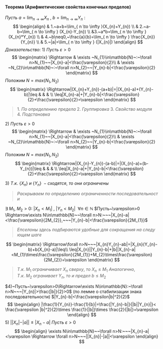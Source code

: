 #### Теорема (Арифметические свойства конечных пределов)
$Пусть~a=\lim_{ n \to \infty }X_{n}~,~b=\lim_{ n \to \infty }Y_{n}~:$
$$
\begin{align}
 & 1.~a+b=\lim_{ n \to \infty }(X_{n}+Y_{n}) 
\\
 & 2.~a-b=\lim_{ n \to \infty } (X_{n}-Y_{n}) \\
&3.~a*b=\lim_{ n \to \infty } (X_{n}*Y_{n}) \\
 & 4.~b\neq0,~\frac{a}{b}=\lim_{ n \to \infty } \frac{X_{n}}{Y_{n}} \\
 & 5.~|a|=\lim_{ n \to \infty } (|X_{n}|)
\end{align}
$$
$Доказательство:$
$1)~Пусть~\varepsilon>0$ 
$$
\begin{matrix}
\Rightarrow & \exists ~N_{1}\in\mathbb{N}~:~\forall n>N_{1}~~|X_{n}-a|<\frac{\varepsilon}{2}\\
 & \exists ~N_{2}\in\mathbb{N}~:~\forall n>N_{2}~~|Y_{n}-b|<\frac{\varepsilon}{2}
\end{matrix}
$$
$Положим~N=max(N_{1},N_{2})$
$$
\begin{matrix}
\Rightarrow|(X_{n}+Y_{n})-(a+b)|=|(X_{n}-a)+(Y_{n}-b)|\leq &  &  & \\ \leq|X_{n}-a|+|Y_{n}-b|<\frac{\varepsilon}{2}+\frac{\varepsilon}{2}=\varepsilon
\end{matrix}
$$
>$1.~По~определению~предела$
>$2.~Группировка$
>$3.~Свойство~модуля$
>$4.~Подстановка$

$2)~Пусть~\varepsilon>0$
$$
\begin{matrix}
\Rightarrow & \exists ~N_{1}\in\mathbb{N}~:~\forall n>N_{1}~~|X_{n}-a|<\frac{\varepsilon}{2}\\
 & \exists ~N_{2}\in\mathbb{N}~:~\forall n>N_{2}~~|Y_{n}-b|<\frac{\varepsilon}{2}
\end{matrix}
$$
$Положим~N=max(N_{1},N_{2})$
$$
\begin{matrix}
\Rightarrow|(X_{n}-Y_{n})-(a-b)|=|(X_{n}-a)+(b-Y_{n})|\leq &  &  & \\ \leq|X_{n}-a|+|Y_{n}-b|<\frac{\varepsilon}{2}+\frac{\varepsilon}{2}=\varepsilon
\end{matrix}
$$

 $3)~Т.к.~\{X_{n}\}~и~\{Y_{n}\}~-сходятся,~то~они~ограничены$
>$Раскрываем~по~определению~ограниченности~последовательности$

$\exists~M_{1},~M_{2}>0:~|X_{n}<M_{1}|~,~|Y_{n}<M_{2}|~~\forall n\in\mathbb{N}$
$Пусть~\varepsilon>0 \Rightarrow\exists N\in\mathbb{N}~~\forall n>N:~~~|X_{n}-a|<\frac{\varepsilon}{2M_{2}},~~~|Y_{n}-b|<\frac{\varepsilon}{2M_{1}}$
>$Епселоны~здесь~подбираются~удобные~для~сокращения~на~следующем~шаге$

$$
\begin{matrix}
\Rightarrow\forall n>N~~~|X_{n}Y_{n}-ab|=|X_{n}(Y_{n}-b)+b(X_{n}-a)|\leq\\
\leq|X_{n}||Y_{n}-b|+|b||X_{n}-a|<M_{1}\times\frac{\varepsilon}{2M_{1}}+M_{2}\times\frac{\varepsilon}{2M_{2}}=\varepsilon
\end{matrix}
$$
>$Т.к.~M_{1}~ограничивает~X_{n}~сверху,~то~X_{n}\leq M_{1}$
$Аналогично,Т.к.~M_{2}~огранивает~Y_{n},~то~и~предел~b\leq M_{2}$
 
$4)~Пусть~\varepsilon>0\Rightarrow\exists N\in\mathbb{N}:~\forall n>N~~~|Y_{n}|>\frac{|b|}{2}>0$ (по лемме о стабилизации знака последовательности)
$|Y_{n}-b|<\frac{\varepsilon|b|^2}{2}$
$$
\begin{align}
|\frac{1}{Y_{n}}-\frac{1}{b}|=\frac{|Y_{n}-b|}{|b||Y_{n}|}< \frac{\varepsilon |b|^2}{2}\times \frac{1}{|b|}\times \frac{2}{|b|}=\varepsilon
\end{align}
$$
$5)~||X_{n}|-|a||\leq |X_{n}-a|$
$Пусть~\varepsilon>0$
$$
\begin{align}
\exists N\in\mathbb{N}~~\forall n>N:~~~|X_{n}-a|<\varepsilon \Rightarrow \forall n>N~~~||X_{n}|-|a||<\varepsilon
\end{align}
$$
